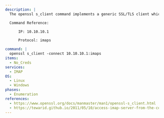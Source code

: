 ```yaml
---
description: |
  The openssl s_client command implements a generic SSL/TLS client which connects to a remote host using SSL/TLS. It is a very useful diagnostic tool for SSL servers. The following command will connect to the IMAPS service.

  Command Reference:

      IP: 10.10.10.1

      Protocol: imaps

command: |
  openssl s_client -connect 10.10.10.1:imaps
items:
  - No_Creds
services:
  - IMAP
OS:
  - Linux
  - Windows
phases:
  - Enumeration
references:
  - https://www.openssl.org/docs/manmaster/man1/openssl-s_client.html
  - https://tewarid.github.io/2011/05/10/access-imap-server-from-the-command-line-using-openssl.html
---
```

